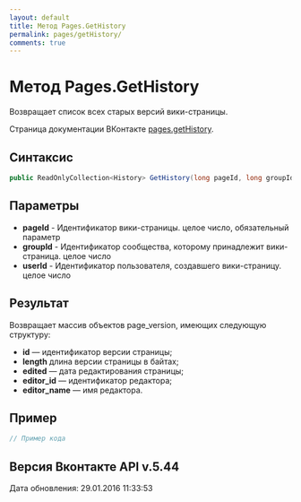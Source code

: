 ```yaml
---
layout: default
title: Метод Pages.GetHistory
permalink: pages/getHistory/
comments: true
---
```

# Метод Pages.GetHistory
Возвращает список всех старых версий вики-страницы.

Страница документации ВКонтакте [pages.getHistory](https://vk.com/dev/pages.getHistory).

## Синтаксис
``` csharp
public ReadOnlyCollection<History> GetHistory(long pageId, long groupId, long? userId = null)
```

## Параметры
+ **pageId** - Идентификатор вики-страницы. целое число, обязательный параметр
+ **groupId** - Идентификатор сообщества, которому принадлежит вики-страница. целое число
+ **userId** - Идентификатор пользователя, создавшего вики-страницу. целое число

## Результат
Возвращает массив объектов page_version, имеющих следующую структуру: 

+ **id** — идентификатор версии страницы; 
+ **length**  длина версии страницы в байтах; 
+ **edited** — дата редактирования страницы; 
+ **editor_id** — идентификатор редактора; 
+ **editor_name** — имя редактора.

## Пример
``` csharp
// Пример кода
```

## Версия Вконтакте API v.5.44
Дата обновления: 29.01.2016 11:33:53
